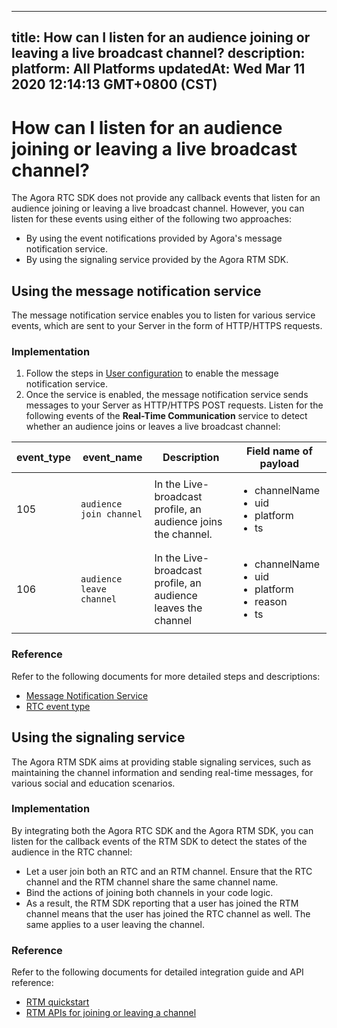 
---
title: How can I listen for an audience joining or leaving a live broadcast channel?
description: 
platform: All Platforms
updatedAt: Wed Mar 11 2020 12:14:13 GMT+0800 (CST)
---
# How can I listen for an audience joining or leaving a live broadcast channel?
The Agora RTC SDK does not provide any callback events that listen for an audience joining or leaving a live broadcast channel. However, you can listen for these events using either of the following two approaches:

- By using the event notifications provided by Agora's message notification service.
- By using the signaling service provided by the Agora RTM SDK.

## Using the message notification service

The message notification service enables you to listen for various service events, which are sent to your Server in the form of HTTP/HTTPS requests.

### Implementation

1. Follow the steps in [User configuration](https://docs-preview.agoralab.co/en/Agora%20Platform/ncs#user-configuration) to enable the message notification service.
2. Once the service is enabled, the message notification service sends messages to your Server as HTTP/HTTPS POST requests. Listen for the following events of the **Real-Time Communication** service to detect whether an audience joins or leaves a live broadcast channel:

| event_type | event_name | Description | Field name of payload |
| ---------------- | ---------------- | ---------------- | ----------------- |
| 105      | `audience join channel`      | In the Live-broadcast profile, an audience joins the channel.      |<ul><li>channelName</li><li>uid</li><li>platform</li><li>ts</li></ul> |
| 106      | `audience leave channel`   | In the Live-broadcast profile, an audience leaves the channel      |<ul><li>channelName</li><li>uid</li><li>platform</li><li>reason</li><li>ts</li></ul> |

### Reference

Refer to the following documents for more detailed steps and descriptions:

- [Message Notification Service](https://docs-preview.agoralab.co/en/Agora%20Platform/ncs?platform=All%20Platforms)
- [RTC event type](https://docs-preview.agoralab.co/en/Agora%20Platform/rtc_eventtype?platform=All%20Platforms)

## Using the signaling service

The Agora RTM SDK aims at providing stable signaling services, such as maintaining the channel information and sending real-time messages, for various social and education scenarios.

### Implementation

By integrating both the Agora RTC SDK and the Agora RTM SDK, you can listen for the callback events of the RTM SDK to detect the states of the audience in the RTC channel:

- Let a user join both an RTC and an RTM channel. Ensure that the RTC channel and the RTM channel share the same channel name.
- Bind the actions of joining both channels in your code logic.
- As a result, the RTM SDK reporting that a user has joined the RTM channel means that the user has joined the RTC channel as well. The same applies to a user leaving the channel.

### Reference

Refer to the following documents for detailed integration guide and API reference:

- [RTM quickstart](https://docs.agora.io/en/Real-time-Messaging/messaging_android?platform=Android)
- [RTM APIs for joining or leaving a channel](https://docs.agora.io/en/Real-time-Messaging/API%20Reference/RTM_java/index.html#joinorleavechannel)
	
	
